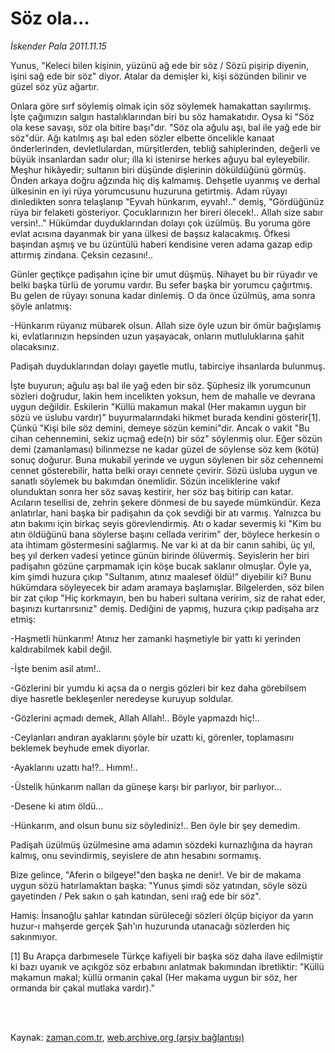 # Söz ola...

*İskender Pala 2011.11.15*

<td class="columnist-detail">
<p>Yunus, "Keleci bilen kişinin, yüzünü ağ ede bir söz / Sözü pişirip diyenin, işini sağ ede bir söz" diyor. Atalar da demişler ki, kişi sözünden bilinir ve güzel söz yüz ağartır.</p>
<p>
<div id="haberMetinDiv">
<p>Onlara göre sırf söylemiş olmak için söz söylemek hamakattan sayılırmış. İşte çağımızın salgın hastalıklarından biri bu söz hamakatıdır. Oysa ki "Söz ola kese savaşı, söz ola bitire başı"dır. "Söz ola ağulu aşı, bal ile yağ ede bir söz"dür. Ağı katılmış aşı bal eden sözler elbette öncelikle kanaat önderlerinden, devletlulardan, mürşitlerden, tebliğ sahiplerinden, değerli ve büyük insanlardan sadır olur; illa ki istenirse herkes ağuyu bal eyleyebilir. Meşhur hikâyedir; sultanın biri düşünde dişlerinin döküldüğünü görmüş. Önden arkaya doğru ağzında hiç diş kalmamış. Dehşetle uyanmış ve derhal ülkesinin en iyi rüya yorumcusunu huzuruna getirtmiş. Adam rüyayı dinledikten sonra telaşlanıp "Eyvah hünkarım, eyvah!.." demiş, "Gördüğünüz rüya bir felaketi gösteriyor. Çocuklarınızın her bireri ölecek!.. Allah size sabır versin!.." Hükümdar duyduklarından dolayı çok üzülmüş. Bu yoruma göre evlat acısına dayanmak bir yana ülkesi de başsız kalacakmış. Öfkesi başından aşmış ve bu üzüntülü haberi kendisine veren adama gazap edip attırmış zindana. Çeksin cezasını!..
<p>Günler geçtikçe padişahın içine bir umut düşmüş. Nihayet bu bir rüyadır ve belki başka türlü de yorumu vardır. Bu sefer başka bir yorumcu çağırtmış. Bu gelen de rüyayı sonuna kadar dinlemiş. O da önce üzülmüş, ama sonra şöyle anlatmış:
<p>-Hünkarım rüyanız mübarek olsun. Allah size öyle uzun bir ömür bağışlamış ki, evlatlarınızın hepsinden uzun yaşayacak, onların mutluluklarına şahit olacaksınız.
<p>Padişah duyduklarından dolayı gayetle mutlu, tabirciye ihsanlarda bulunmuş.
<p>İşte buyurun; ağulu aşı bal ile yağ eden bir söz. Şüphesiz ilk yorumcunun sözleri doğrudur, lakin hem incelikten yoksun, hem de mahalle ve devrana uygun değildir. Eskilerin "Küllü makamun makal (Her makamın uygun bir sözü ve üslubu vardır)" buyurmalarındaki hikmet burada kendini gösterir[1]. Çünkü "Kişi bile söz demini, demeye sözün kemini"dir. Ancak o vakit "Bu cihan cehennemini, sekiz uçmağ ede(n) bir söz" söylenmiş olur. Eğer sözün demi (zamanlaması) bilinmezse ne kadar güzel de söylense söz kem (kötü) sonuç doğurur. Buna mukabil yerinde ve uygun söylenen bir söz cehennemi cennet gösterebilir, hatta belki orayı cennete çevirir. Sözü üsluba uygun ve sanatlı söylemek bu bakımdan önemlidir. Sözün inceliklerine vakıf olunduktan sonra her söz savaş kestirir, her söz baş bitirip can katar. Acıların tesellisi de, zehrin şekere dönmesi de bu sayede mümkündür. Keza anlatırlar, hani başka bir padişahın da çok sevdiği bir atı varmış. Yalnızca bu atın bakımı için birkaç seyis görevlendirmiş. Atı o kadar severmiş ki "Kim bu atın öldüğünü bana söylerse başını cellada veririm" der, böylece herkesin o ata ihtimam göstermesini sağlarmış. Ne var ki at da bir canın sahibi, üç yıl, beş yıl derken vadesi yetince günün birinde ölüvermiş. Seyislerin her biri padişahın gözüne çarpmamak için köşe bucak saklanır olmuşlar. Öyle ya, kim şimdi huzura çıkıp "Sultanım, atınız maalesef öldü!" diyebilir ki? Bunu hükümdara söyleyecek bir adam aramaya başlamışlar. Bilgelerden, söz bilen bir zat çıkıp "Hiç korkmayın, ben bu haberi sultana veririm, siz de rahat eder, başınızı kurtarırsınız" demiş. Dediğini de yapmış, huzura çıkıp padişaha arz etmiş:
<p>-Haşmetli hünkarım! Atınız her zamanki haşmetiyle bir yattı ki yerinden kaldırabilmek kabil değil. 
<p>-İşte benim asil atım!..
<p>-Gözlerini bir yumdu ki açsa da o nergis gözleri bir kez daha görebilsem diye hasretle bekleşenler neredeyse kuruyup soldular.
<p>-Gözlerini açmadı demek, Allah Allah!.. Böyle yapmazdı hiç!..
<p>-Ceylanları andıran ayaklarını şöyle bir uzattı ki, görenler, toplamasını beklemek beyhude emek diyorlar.
<p>-Ayaklarını uzattı ha!?.. Hımm!..
<p>-Üstelik hünkarım nalları da güneşe karşı bir parlıyor, bir parlıyor...
<p>-Desene ki atım öldü...
<p>-Hünkarım, and olsun bunu siz söylediniz!.. Ben öyle bir şey demedim.
<p>Padişah üzülmüş üzülmesine ama adamın sözdeki kurnazlığına da hayran kalmış, onu sevindirmiş, seyislere de atın hesabını sormamış.
<p>Bize gelince, "Aferin o bilgeye!"den başka ne denir!. Ve bir de makama uygun sözü hatırlamaktan başka: "Yunus şimdi söz yatından, söyle sözü gayetinden / Pek sakın o şah katından, seni ırağ ede bir söz".
<p>Hamiş: İnsanoğlu şahlar katından sürüleceği sözleri ölçüp biçiyor da yarın huzur-ı mahşerde gerçek Şah'ın huzurunda utanacağı sözlerden hiç sakınmıyor. 
<p>[1] Bu Arapça darbımesele Türkçe kafiyeli bir başka söz daha ilave edilmiştir ki bazı uyanık ve açıkgöz söz erbabını anlatmak bakımından ibretliktir: "Küllü makamun makal; küllü ormanin çakal (Her makama uygun bir söz, her ormanda bir çakal mutlaka vardır)."</p></p></p></p></p></p></p></p></p></p></p></p></p></p></p></p></p></p></div>
</p>


<p><br>
		 </br></p></td>

Kaynak: [zaman.com.tr](http://zaman.com.tr/yazar.do?yazino=1202176), [web.archive.org (arşiv bağlantısı)](http://web.archive.org/web/20120120224433/http://www.zaman.com.tr:80/yazar.do?yazino=1202176)
